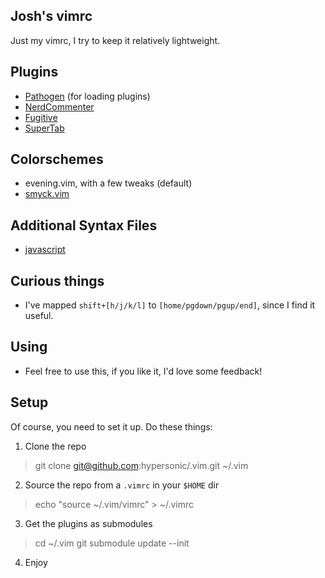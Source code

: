 Josh's vimrc
------------

Just my vimrc, I try to keep it relatively lightweight.

Plugins
-------
- [Pathogen](https://github.com/tpope/vim-pathogen) (for loading plugins)
- [NerdCommenter](https://github.com/scrooloose/nerdcommenter)
- [Fugitive](https://github.com/tpope/vim-fugitive)
- [SuperTab](https://github.com/ervandew/supertab)

Colorschemes
------------
- evening.vim, with a few tweaks (default)
- [smyck.vim](http://color.smyck.org/)

Additional Syntax Files
-----------------------
- [javascript](https://github.com/jelera/vim-javascript-syntax)

Curious things
--------------
- I've mapped `shift+[h/j/k/l]` to `[home/pgdown/pgup/end]`, since I find it useful.

Using
-----
- Feel free to use this, if you like it, I'd love some feedback!

Setup
-----
Of course, you need to set it up.
Do these things:

1. Clone the repo
> git clone git@github.com:hypersonic/.vim.git ~/.vim

2. Source the repo from a `.vimrc` in your `$HOME` dir
> echo "source ~/.vim/vimrc" > ~/.vimrc

3. Get the plugins as submodules
> cd ~/.vim
> git submodule update --init

4. Enjoy
